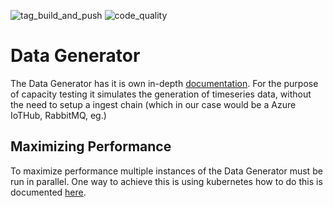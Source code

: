 ![tag_build_and_push](https://github.com/crate/ts-data-generator/workflows/tag_build_and_push/badge.svg?branch=master) ![code_quality](https://github.com/crate/ts-data-generator/workflows/code_quality/badge.svg)

# Data Generator

The Data Generator has it is own in-depth [documentation](DATA_GENERATOR.md).
For the purpose of capacity testing it simulates the generation of timeseries
data, without the need to setup a ingest chain (which in our case would be a
Azure IoTHub, RabbitMQ, eg.)

## Maximizing Performance

To maximize performance multiple instances of the Data Generator must be run in parallel. One way to achieve this is using kubernetes how to do this is documented [here](KUBERNETES.md).

